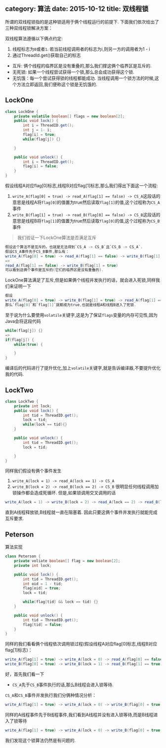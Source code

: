 category: 算法
date: 2015-10-12
title: 双线程锁
---
所谓的双线程锁指的是这种锁适用于俩个线程运行的前提下. 下面我们依次给出了三种双线程锁解决方案：

双线程算法遵循以下俩点约定:
1. 线程标志为`0`或者`1`. 若当前线程调用者的标志为i,则另一方的调用者为1 - i
2. 通过ThreadId.get()获取自己的标志

* 互斥: 俩个线程的临界区是没有重叠的,那么我们撑这俩个临界区是互斥的.
* 无死锁: 如果一个线程尝试获得一个锁,那么总会成功获得这个锁.
* 无饥饿：每一个尝试获得锁的线程都能成功. 当线程调用一个锁方法的时候,这个方法立即返回,我们便称这个锁是无饥饿的.

## LockOne
```java
class LockOne {
	private volatile boolean[] flags = new boolean[2];
	public void lock() {
		int i = ThreadID.get();
		int j = 1- i;
		flag[i] = true;
		while(flag[j]) {}		

	}

	public void unlock() {
		int i = ThreadID.get();
		flag[i] = false;
	}
}
```

假设线程A对应flag[0]标志,线程B对应flag[1]标志,那么我们得出下面这一个流程:
1. `write_A(flag[0] = true) -> read_A(flag[1] == false) -> CS_A`这段话的意思是线程A将`flag[0]`的值置为true然后读取`flag[1]`的值,这个过程称为`CS_A`事件
2. `write_B(flag[1] = true) -> read_B(flag[0] == false) -> CS_B`这段话的意思是线程B将`flag[1]`的值置为true然后读取`flag[0]`的值,这个过程称为`CS_B`事件

> 我们验证一下LockOne算法是否满足互斥
```java
假设这个算法不是互斥的，也就是无法得到`CS_A -> CS_B`且`CS_B -> CS_A`.
假设CS_A事件先于CS_B事件,那么有：
write_A(flag[0] = true) -> read_A(flag[1] == false) -> write_B(flag[1] = true)
=>
read_A(flag[1] == false) -> write_B(flag[1] = true)
可以看到这俩个事件是互斥的(它们的临界区是没有重叠的).
```
LockOne算法满足了互斥,但是如果俩个线程并发执行的话，就会进入死锁,同样我们来证明一下
```java
假设
write_A(flag[0] = true) -> write_B(flag[1] = true) -> read_A(flag[1] == false) -> read_B(flag[0] == false)
那么`flag[0]`和`flag[1]`就都成为true,也就是线程A和线程B进入了死锁.
```

至于说为什么要使用`volatile`关键字,这是为了保证`flags`变量的内存可见性,因为Java会将这段代码
```java
while(flag[j]) {}
=>
if(flag[j]) {
	while(true) {

	}
}
```
编译后的代码进行了提升优化,加上`volatile`关键字,就是告诉编译器,不要提升优化我的代码.

## LockTwo
```java
class LockTwo {
	private int lock;
	public void lock() {
		int tid = ThreadID.get();
		lock = tid;
		while(lock == tid){}
	}

	public void unlock() {
		int tid = ThreadID.get();
		lock = tid;

	}
}
```

同样我们假设有俩个事件发生
1. `write_A(lock = 1) -> read_A(lock == 1) -> CS_A`
2. `write_B(lock = 2) -> read_B(lock == 2) -> CS_B`
很明显任何线程调用加锁操作都会造成死循环. 但是,如果锁调用交叉调用的话
```java
write_A(lock = 1) -> write_B(lock = 2) -> read_A(lock == 2) -> read_B(lock == 2)
```
直到A线程释放锁,B线程就一直在阻塞着. 因此只要这俩个事件并发执行就能完成互斥要求.

## Peterson
算法实现
```java
class Peterson {
	private voliate boolean[] flag = new boolean[2];
	private int lock;

	public void lock() {
		int tid = ThreadID.get();
		int oid = 1 - tid;
		flag[oid] = true;
		lock = tid;

		while(flag[tid] && lock == tid) {}
	}

	public void unlock() {
		int tid = ThreadID.get();
		flag[tid] = false;
	}
}
```
同样的我们看看俩个线程依次调用锁过程(假设线程A对应flag[0]标志,线程B对应flag[1]标志)：
```java
write_A(flag[1] = true) -> write_A(lock = 0) -> read_A(flag[0] == false) -> read_A(lock == 0) -> CS_A
write_B(flag[0] = true) -> write_B(lock = 1) -> read_B(flag[1] == true) -> read_B(lock == 1) -> CS_B
```
好，首先我们看一下
* `CS_A`先于`CS_B`事件执行的话,那么B线程会进入锁等待.

`CS_A`和`CS_B`事件并发执行我们分俩种情况分析：
```java
write_A(flag[1] = true) -> write_A(lock = 0) -> write_B(flag[0] = true) -> write_B(lock = 1) -> read_A(flag[1] == true) -> read_A(lock == 0) -> read_B(flag[1] == true) -> read_B(lock == 1)
```
同样的A线程事件先于B线程事件,我们看到A线程并没有进入锁等待,而是B线程进入了锁等待
```java
write_A(flag[1] = true) -> write_A(lock = 0) -> write_B(flag[0] = true) -> write_B(lock = 1) -> read_B(flag[1] == true) -> read_B(lock == 1) -> read_A(flag[1] == true) -> read_A(lock == 0)
```
我们发现这个锁算法仍然是有问题的.
